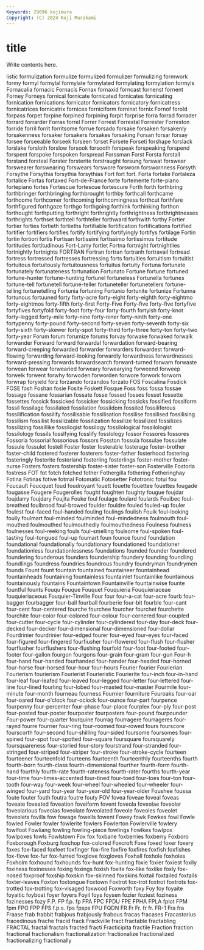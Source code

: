 ```yaml
---
Keywords: 29096 kojimura
Copyright: (C) 2024 Koji Murakami
---
```


# title

Write contents here.



listic formulization formulize formulized formulizer formulizing formwork formy
formyl formylal formylate formylated formylating formylation formyls Fornacalia fornacic Fornacis
Fornax fornaxid forncast fornenst fornent Forney Forneys fornical fornicate fornicated
fornicates fornicating fornication fornications fornicator fornicators fornicatory fornicatress fornicatrices fornicatrix
fornices forniciform forninst fornix Fornof forold forpass forpet forpine forpined
forpining forpit forprise forra forrad forrader forrard forrarder Forras forrel
Forrer Forrest Forrestal Forrester Forreston forride forril forrit forritsome forrue
forsado forsake forsaken forsakenly forsakenness forsaker forsakers forsakes forsaking Forsan
forsar forsay forsee forseeable forseek forseen forset Forsete Forseti forshape
forslack forslake forsloth forslow forsook forsooth forspeak forspeaking forspend forspent
forspoke forspoken forspread Forssman Forst Forsta forstall forstand forsteal Forster
forsterite forstraught forsung forswat forswear forswearer forswearing forswears forswore forsworn
forswornness Forsyth Forsythe Forsythia forsythia forsythias Fort fort fort. Forta
fortake Fortaleza fortalice Fortas fortaxed Fort-de-France forte fortemente forte-piano fortepiano
fortes Fortescue fortescue fortescure Forth forth forthbring forthbringer forthbringing forthbrought
forthby forthcall forthcame forthcome forthcomer forthcoming forthcomingness forthcut forthfare forthfigured
forthgaze forthgo forthgoing forthink forthinking forthon forthought forthputting forthright forthrightly
forthrightness forthrightnesses forthrights forthset forthtell forthteller forthward forthwith forthy Fortier
fortier forties fortieth fortieths fortifiable fortification fortifications fortified fortifier fortifiers
fortifies fortify fortifying fortifyingly fortifys fortilage Fortin fortin fortiori fortis
Fortisan fortissimi fortissimo fortissimos fortitude fortitudes fortitudinous Fort-Lamy fortlet Fortna
fortnight fortnightlies fortnightly fortnights FORTRAN Fortran fortran fortranh fortravail fortread
fortress fortressed fortresses fortressing forts fortuities fortuitism fortuitist fortuitous fortuitously
fortuitousness fortuitus fortuity Fortuna fortunate fortunately fortunateness fortunation Fortunato Fortune
fortune fortuned fortune-hunter fortune-hunting fortunel fortuneless Fortunella fortunes fortune-tell fortunetell
fortune-teller fortuneteller fortunetellers fortune-telling fortunetelling Fortunia fortuning Fortunio fortunite fortunize
Fortunna fortunous fortuuned forty forty-acre forty-eight forty-eighth forty-eightmo forty-eightmos forty-fifth
forty-first Forty-Five Forty-five forty-five fortyfive fortyfives fortyfold forty-foot forty-four forty-fourth
fortyish forty-knot forty-legged forty-mile forty-nine forty-niner forty-ninth forty-one fortypenny forty-pound
forty-second forty-seven forty-seventh forty-six forty-sixth forty-skewer forty-spot forty-third forty-three forty-ton
forty-two forty-year Forum forum forumize forums forvay forwake forwaked forwalk
forwander Forward forward forwardal forwardation forward-bearing forward-creeping forwarded forwarder forwarders
forwardest forward-flowing forwarding forward-looking forwardly forwardness forwardnesses forward-pressing forwards forwardsearch
forward-turned forwarn forwaste forwean forwear forwearied forweary forwearying forweend forweep
forwelk forwent forwhy forwoden forworden forwore forwork forworn forwrap foryield
forz forzando forzandos forzato FOS Foscalina Fosdick FOSE fosh Foshan
fosie Fosite Foskett Fosque Foss foss fossa fossae fossage fossane
fossarian fossate fosse fossed fosses fosset fossette fossettes fossick fossicked
fossicker fossicking fossicks fossified fossiform fossil fossilage fossilated fossilation fossildom
fossiled fossiliferous fossilification fossilify fossilisable fossilisation fossilise fossilised fossilising fossilism
fossilist fossilizable fossilization fossilize fossilized fossilizes fossilizing fossillike fossilogist fossilogy
fossilological fossilologist fossilology fossils fosslfying fosslify fosslology fossor Fossores fossores
Fossoria fossorial fossorious fossors Fosston fossula fossulae fossulate fossule fossulet
fostell Foster foster fosterable fosterage foster-brother foster-child fostered fosterer fosterers
foster-father fosterhood fostering fosteringly fosterite fosterland fosterling fosterlings foster-mother foster-nurse
Fosters fosters fostership foster-sister foster-son Fosterville Fostoria fostress FOT fot
fotch fotched fother Fothergilla fothering Fotheringhay Fotina Fotinas fotive fotmal
Fotomatic Fotosetter Fototronic fotui fou Foucault Foucquet foud foudroyant fouett
fouette fouettee fouettes fougade fougasse Fougere Fougerolles fought foughten foughty
fougue foujdar foujdarry foujdary Foujita Fouke foul foulage foulard foulards
Foulbec foul-breathed foulbrood foul-browed foulder fouldre fouled fouled-up fouler foulest
foul-faced foul-handed fouling foulings foulish Foulk foul-looking foully foulmart foul-minded
foulminded foul-mindedness foulmouth foul-mouthed foulmouthed foulmouthedly foulmouthedness Foulness foulness foulnesses
foul-reeking fouls foul-smelling foulsome foul-spoken foul-tasting foul-tongued foul-up foumart foun
founce found foundation foundational foundationally foundationary foundationed foundationer foundationless foundationlessness
foundations founded founder foundered foundering founderous founders foundership foundery founding
foundling foundlings foundress foundries foundrous foundry foundryman foundrymen founds Fount
fount fountain fountained fountaineer fountainhead fountainheads fountaining fountainless fountainlet fountainlike
fountainous fountainously fountains Fountaintown Fountainville fountainwise founte fountful founts Fouqu
Fouque Fouquet Fouquieria Fouquieriaceae fouquieriaceous Fouquier-Tinville Four four four-a-cat four-acre
fourb four-bagger fourbagger four-ball fourball fourberie four-bit fourble four-cant four-cent
four-centered fourche fourchee fourcher fourchet fourchette fourchite four-color four-colored four-colour
four-cornered four-coupled four-cutter four-cycle four-cylinder four-cylindered four-day four-deck four-decked four-decker
four-dimensional four-dimensioned four-dollar Fourdrinier fourdrinier four-edged fourer four-eyed four-eyes four-faced
four-figured four-fingered fourfiusher four-flowered four-flush four-flusher fourflusher fourflushers four-flushing fourfold
four-foot four-footed four-footer four-gallon fourgon fourgons four-grain four-gram four-gun Four-h
four-hand four-handed fourhanded four-hander four-headed four-horned four-horse four-horsed four-hour four-hours
Fourier fourier Fourierian Fourierism fourierism Fourierist Fourieristic Fourierite four-inch four-in-hand
four-leaf four-leafed four-leaved four-legged four-letter four-lettered four-line four-lined fourling four-lobed
four-masted four-master Fourmile four-minute four-month fourneau fourness Fournier fourniture Fouroaks
four-oar four-oared four-o'clock four-oclock four-ounce four-part fourpence fourpenny four-percenter four-phase
four-place fourplex four-ply four-post four-posted four-poster fourposter fourposters four-pound fourpounder
Four-power four-quarter fourquine fourrag fourragere fourrageres four-rayed fourre fourrier four-ring
four-roomed four-rowed fours fourscore fourscorth four-second four-shilling four-sided foursome foursomes
four-spined four-spot four-spotted four-square foursquare foursquarely foursquareness four-storied four-story fourstrand
four-stranded four-stringed four-striped four-striper four-stroke four-stroke-cycle fourteen fourteener fourteenfold fourteens
fourteenth fourteenthly fourteenths fourth fourth-born fourth-class fourth-dimensional fourther fourth-form fourth-hand
fourthly fourth-rate fourth-rateness fourth-rater fourths fourth-year four-time four-times-accented four-tined four-toed
four-toes four-ton four-tooth four-way four-week four-wheel four-wheeled four-wheeler four-winged four-yard
four-year four-year-old four-year-older Foushee foussa foute fouter fouth foutra foutre
fouty FOV fovea foveae foveal foveas foveate foveated foveation foveiform
fovent foveola foveolae foveolar foveolarious foveolas foveolate foveolated foveole foveoles
foveolet foveolets fovilla fow fowage fowells fowent Fowey fowk Fowkes
fowl Fowle fowled Fowler fowler fowlerite fowlers Fowlerton Fowlerville fowlery
fowlfoot Fowliang fowling fowling-piece fowlings Fowlkes fowlpox fowlpoxes fowls Fowlstown
Fox fox foxbane foxberries foxberry Foxboro Foxborough Foxburg foxchop fox-colored
Foxcroft Foxe foxed foxer foxery foxes fox-faced foxfeet foxfinger fox-fire
foxfire foxfires foxfish foxfishes fox-flove fox-fur fox-furred foxglove foxgloves Foxhall
foxhole foxholes Foxholm foxhound foxhounds fox-hunt fox-hunting foxie foxier foxiest
foxily foxiness foxinesses foxing foxings foxish foxite fox-like foxlike foxly
fox-nosed foxproof foxship foxskin fox-skinned foxskins foxtail foxtailed foxtails foxter-leaves
Foxton foxtongue Foxtown Foxtrot fox-trot foxtrot foxtrots fox-trotted fox-trotting fox-visaged
foxwood Foxworth foxy Foy foy foyaite foyaitic foyboat foyer foyers
Foyil foys foysen fozier foziest foziness fozinesses fozy F.P. FP
f.p. fp FPA FPC FPDU FPE FPHA FPLA fplot FPM
fpm FPO FPP FPS f.p.s. fps fpsps FPU FQDN FR
Fr Fr. fr fr. FR-1 Fra fra Fraase frab frabbit
frabjous frabjously frabous fracas fracases Fracastorius fracedinous frache fracid frack
Frackville fract fractable fractabling FRACTAL fractal fractals fracted fracti Fracticipita
fractile Fraction fraction fractional fractionalism fractionalization fractionalize fractionalized fractionalizing fractionally
